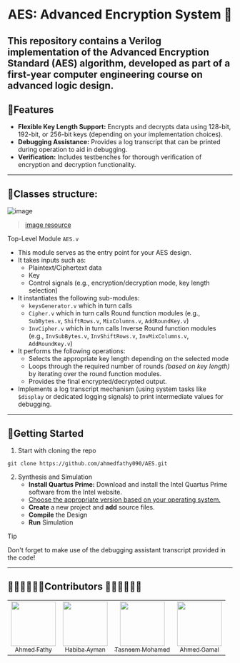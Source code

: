 <div align="center"> <h1> AES: Advanced Encryption System 🔐</h1> </div>
 
 This repository contains a Verilog implementation of the Advanced Encryption Standard (AES) algorithm, developed as part of a first-year computer engineering course on advanced logic design.
 --------
 ## 🚀Features 
- **Flexible Key Length Support:** Encrypts and decrypts data using 128-bit, 192-bit, or 256-bit keys (depending on your implementation choices).
- **Debugging Assistance:** Provides a log transcript that can be printed during operation to aid in debugging.
- **Verification:** Includes testbenches for thorough verification of encryption and decryption functionality.
---
## 📃Classes structure:

![image](https://github.com/ahmedfathy090/AES/assets/137416623/d034b056-1357-4d04-a3b3-9ee81f1d5cf7)


>[image resource](https://www.researchgate.net/figure/The-overall-structure-of-the-AES-algorithm-1_fig1_320162676)

Top-Level Module `AES.v`
- This module serves as the entry point for your AES design.
- It takes inputs such as:
    - Plaintext/Ciphertext data
    - Key
    - Control signals (e.g., encryption/decryption mode, key length selection)
- It instantiates the following sub-modules:
	- `keysGenerator.v` which in turn calls
	- `Cipher.v` which in turn calls Round function modules (e.g., `SubBytes.v`, `ShiftRows.v`, `MixColumns.v`, `AddRoundKey.v`)
	- `InvCipher.v` which in turn calls Inverse Round function modules (e.g., `InvSubBytes.v`, `InvShiftRows.v`, `InvMixColumns.v`, `AddRoundKey.v`)
- It performs the following operations:
	- Selects the appropriate key length depending on the selected mode
	- Loops through the required number of rounds *(based on key length)* by iterating over the round function modules.
	- Provides the final encrypted/decrypted output.
- Implements a log transcript mechanism (using system tasks like `$display` or dedicated logging signals) to print intermediate values for debugging.
---
## 🚧Getting Started
1. Start with cloning the repo
```
git clone https://github.com/ahmedfathy090/AES.git
```
2. Synthesis and Simulation
	- **Install Quartus Prime:** Download and install the Intel Quartus Prime software from the Intel website.
	- [Choose the appropriate version based on your operating system.](https://www.intel.com/content/www/us/en/products/details/fpga/development-tools/quartus-prime.html)
	- **Create** a new project and **add** source files.
	- **Compile** the Design
	- **Run** Simulation
> [!TIP]
> Don't forget to make use of the debugging assistant transcript provided in the code!

----
## 👩🏻‍💻👩🏻‍💻Contributors 🧑🏻‍💻🧑🏻‍💻
<table>
<tr>
  <td align = "center"> 
	<a href = "https://github.com/ahmedfathy0-0">
	  <img src = "https://github.com/ahmedfathy0-0.png" width = 100>
	  <br />
	  <sub> Ahmed Fathy</sub>
	</a>
  </td>
  <td align = "center"> 
	<a href = "https://github.com/habibayman">
	  <img src = "https://github.com/habibayman.png" width = 100>
	  <br />
	  <sub> Habiba Ayman </sub>
	</a>
  </td>
  <td align = "center"> 
	<a href = "https://github.com/Tasneemmohammed0">
	  <img src = "https://github.com/Tasneemmohammed0.png" width = 100>
	  <br />
	  <sub> Tasneem Mohamed </sub>
	</a>
  </td>
  <td align = "center"> 
	<a href = "https://github.com/ahmedGamalEllabban">
	  <img src = "https://github.com/ahmedGamalEllabban.png" width = 100>
	  <br />
	  <sub> Ahmed Gamal </sub>
	</a>
  </td>
</tr>
</table>
